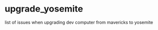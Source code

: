 upgrade_yosemite
================

list of issues when upgrading dev computer from mavericks to yosemite
